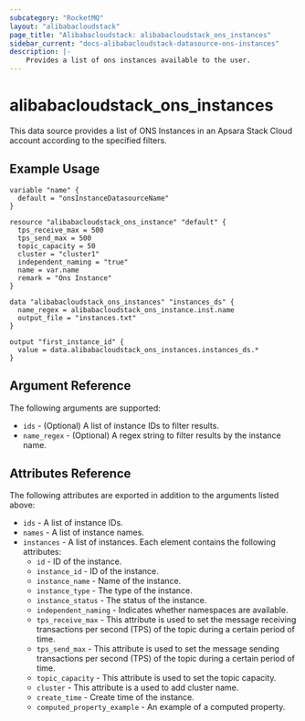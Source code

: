 ```yaml
---
subcategory: "RocketMQ"
layout: "alibabacloudstack"
page_title: "Alibabacloudstack: alibabacloudstack_ons_instances"
sidebar_current: "docs-alibabacloudstack-datasource-ons-instances"
description: |-
    Provides a list of ons instances available to the user.
---
```


# alibabacloudstack_ons_instances

This data source provides a list of ONS Instances in an Apsara Stack Cloud account according to the specified filters.


## Example Usage

```
variable "name" {
  default = "onsInstanceDatasourceName"
}

resource "alibabacloudstack_ons_instance" "default" {
  tps_receive_max = 500
  tps_send_max = 500
  topic_capacity = 50
  cluster = "cluster1"
  independent_naming = "true"
  name = var.name
  remark = "Ons Instance"
}

data "alibabacloudstack_ons_instances" "instances_ds" {
  name_regex = alibabacloudstack_ons_instance.inst.name
  output_file = "instances.txt"
}

output "first_instance_id" {
  value = data.alibabacloudstack_ons_instances.instances_ds.*
}
```

## Argument Reference

The following arguments are supported:

* `ids` - (Optional) A list of instance IDs to filter results.
* `name_regex` - (Optional) A regex string to filter results by the instance name. 

## Attributes Reference

The following attributes are exported in addition to the arguments listed above:

* `ids` - A list of instance IDs.
* `names` - A list of instance names.
* `instances` - A list of instances. Each element contains the following attributes:
  * `id` - ID of the instance.
  * `instance_id` - ID of the instance.
  * `instance_name` - Name of the instance.
  * `instance_type` - The type of the instance. 
  * `instance_status` - The status of the instance.
  * `independent_naming` - Indicates whether namespaces are available.
  * `tps_receive_max` - This attribute is used to set the message receiving transactions per second (TPS) of the topic during a certain period of time.
  * `tps_send_max` - This attribute is used to set the message sending transactions per second (TPS) of the topic during a certain period of time.
  * `topic_capacity` - This attribute is used to set the topic capacity.
  * `cluster` - This attribute is a used to add cluster name.
  * `create_time` - Create time of the instance.
  * `computed_property_example` - An example of a computed property.